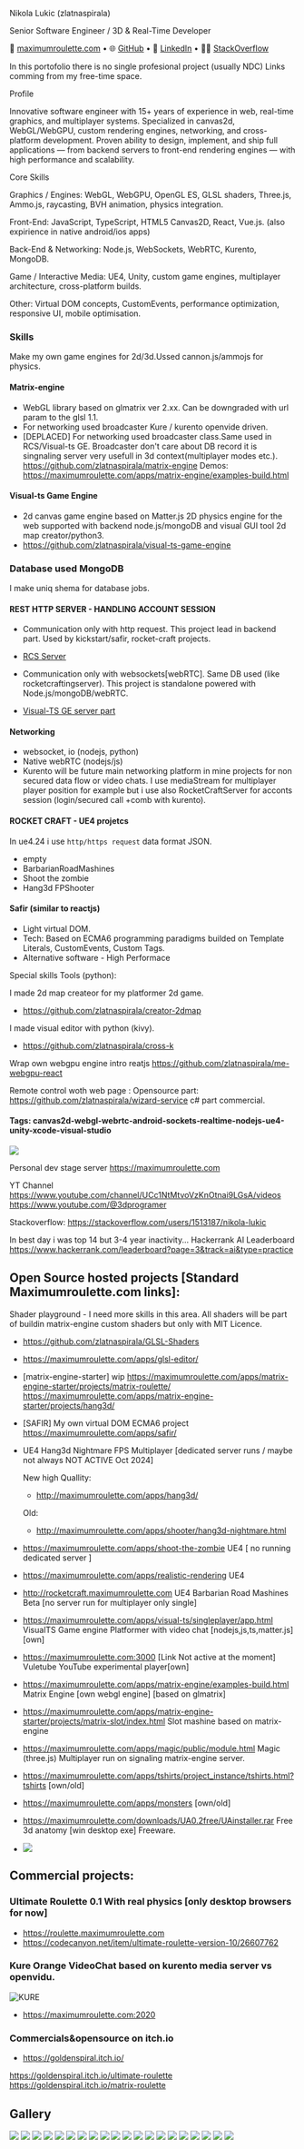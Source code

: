 Nikola Lukic (zlatnaspirala)

Senior Software Engineer / 3D & Real-Time Developer

📧 [maximumroulette.com](https://maximumroulette.com) • 
🌐 [GitHub](https://github.com/zlatnaspirala) • 
💼 [LinkedIn](https://www.linkedin.com/in/3dprogramer/) • 
🧑‍💻 [StackOverflow](https://stackoverflow.com/users/1513187/nikola-lukic)

In this portofolio there is no single profesional project (usually NDC)
Links comming from my free-time space. 

Profile

Innovative software engineer with 15+ years of experience in web, real-time graphics, and multiplayer systems.
Specialized in canvas2d, WebGL/WebGPU, custom rendering engines, networking, and cross-platform development.
Proven ability to design, implement, and ship full applications — from backend servers to front-end rendering engines — with high performance and scalability.

Core Skills

Graphics / Engines: WebGL, WebGPU, OpenGL ES, GLSL shaders, Three.js, Ammo.js, raycasting, BVH animation, physics integration.

Front-End: JavaScript, TypeScript, HTML5 Canvas2D, React, Vue.js. (also expirience in native android/ios apps)

Back-End & Networking: Node.js, WebSockets, WebRTC, Kurento, MongoDB.

Game / Interactive Media: UE4, Unity, custom game engines, multiplayer architecture, cross-platform builds.

Other: Virtual DOM concepts, CustomEvents, performance optimization, responsive UI, mobile optimisation.

### Skills

Make my own game engines for 2d/3d.Ussed cannon.js/ammojs for physics.

#### Matrix-engine
- WebGL library based on glmatrix ver 2.xx. Can be downgraded with url param to the glsl 1.1.
- For networking used broadcaster Kure / kurento openvide driven.
- [DEPLACED] For networking used broadcaster class.Same used in RCS/Visual-ts GE. Broadcaster don't care about DB record it is singnaling server very usefull in 3d context(multiplayer modes etc.).
https://github.com/zlatnaspirala/matrix-engine
Demos: https://maximumroulette.com/apps/matrix-engine/examples-build.html

#### Visual-ts Game Engine
- 2d canvas game engine based on Matter.js 2D physics engine for the web supported with backend node.js/mongoDB and visual GUI tool 2d map creator/python3.
- https://github.com/zlatnaspirala/visual-ts-game-engine


### Database used MongoDB 
 I make uniq shema for database jobs.

#### REST HTTP SERVER - HANDLING ACCOUNT SESSION 
- Communication only with http request. This project lead in backend part. Used by kickstart/safir, rocket-craft projects.
- [RCS Server](https://github.com/RocketCraftingServer/rocket-craft-server)

- Communication only with websockets[webRTC]. Same DB used (like rocketcraftingserver). This project is standalone powered with Node.js/mongoDB/webRTC.
- [Visual-TS GE server part](https://github.com/zlatnaspirala/visual-ts-game-engine/tree/master/server)

#### Networking
  - websocket, io (nodejs, python)
  - Native webRTC (nodejs/js)
  - Kurento will be future main networking platform in mine projects for non secured data flow or video chats. 
   I use mediaStream for multiplayer player position for example but i use also RocketCraftServer for acconts session (login/secured call +comb with kurento).

#### ROCKET CRAFT - UE4 projetcs
 In ue4.24 i use `http/https request` data format JSON.
  - empty
  - BarbarianRoadMashines
  - Shoot the zombie
  - Hang3d FPShooter

#### Safir (similar to reactjs)
 - Light virtual DOM.
 - Tech: Based on ECMA6 programming paradigms builded on Template Literals, CustomEvents, Custom Tags.
 - Alternative software - High Performace


Special skills Tools (python):

I made 2d map createor for my platformer 2d game.
 - https://github.com/zlatnaspirala/creator-2dmap

 I made visual editor with python (kivy).
  - https://github.com/zlatnaspirala/cross-k

 Wrap own webgpu engine intro reatjs
  https://github.com/zlatnaspirala/me-webgpu-react

Remote control woth web page :
Opensource part:
  https://github.com/zlatnaspirala/wizard-service
 c# part commercial.

#### Tags: canvas2d-webgl-webrtc-android-sockets-realtime-nodejs-ue4-unity-xcode-visual-studio
![](https://github.com/zlatnaspirala/zlatnaspirala/blob/master/images/nikola_lukic.png)

Personal dev stage server https://maximumroulette.com

YT Channel https://www.youtube.com/channel/UCc1NtMtvoVzKnOtnai9LGsA/videos
https://www.youtube.com/@3dprogramer

Stackoverflow: https://stackoverflow.com/users/1513187/nikola-lukic

In best day i was top 14 but 3-4 year inactivity...
Hackerrank AI Leaderboard https://www.hackerrank.com/leaderboard?page=3&track=ai&type=practice


## Open Source hosted projects [Standard Maximumroulette.com links]:

 Shader playground - I need more skills in this area. All shaders will be part
 of buildin matrix-engine custom shaders but only with MIT Licence.
 - https://github.com/zlatnaspirala/GLSL-Shaders
 - https://maximumroulette.com/apps/glsl-editor/
   
 - [matrix-engine-starter] wip
    https://maximumroulette.com/apps/matrix-engine-starter/projects/matrix-roulette/
    https://maximumroulette.com/apps/matrix-engine-starter/projects/hang3d/
 
 - [SAFIR] My own virtual DOM ECMA6 project https://maximumroulette.com/apps/safir/

 - UE4 Hang3d Nightmare FPS Multiplayer [dedicated server runs / maybe not always NOT ACTIVE Oct 2024]

   New high Quallity:

    - http://maximumroulette.com/apps/hang3d/

   Old:
    - http://maximumroulette.com/apps/shooter/hang3d-nightmare.html
 
 - https://maximumroulette.com/apps/shoot-the-zombie  UE4 [ no running dedicated server ]

 - https://maximumroulette.com/apps/realistic-rendering  UE4 

 - http://rocketcraft.maximumroulette.com  UE4 Barbarian Road Mashines Beta [no server run for multiplayer only single]

 - https://maximumroulette.com/apps/visual-ts/singleplayer/app.html VisualTS Game engine Platformer with video chat [nodejs,js,ts,matter.js] [own]

 - https://maximumroulette.com:3000 [Link Not active at the moment]  Vuletube YouTube experimental player[own]

 - https://maximumroulette.com/apps/matrix-engine/examples-build.html  Matrix Engine [own webgl engine] [based on glmatrix]
 
 - https://maximumroulette.com/apps/matrix-engine-starter/projects/matrix-slot/index.html Slot mashine based on matrix-engine
   
 - https://maximumroulette.com/apps/magic/public/module.html   Magic (three.js) Multiplayer run on signaling matrix-engine server.

 - https://maximumroulette.com/apps/tshirts/project_instance/tshirts.html?tshirts [own/old]

 - https://maximumroulette.com/apps/monsters [own/old]

 - https://maximumroulette.com/downloads/UA0.2free/UAinstaller.rar Free 3d anatomy [win desktop exe] Freeware.
 - ![](https://github.com/zlatnaspirala/maximumroulette-com/blob/master/2021/public/assets/images/ua/1.png)
   

## Commercial projects:

### Ultimate Roulette 0.1 With real physics [only desktop browsers for now]
 - https://roulette.maximumroulette.com
 - https://codecanyon.net/item/ultimate-roulette-version-10/26607762

### Kure Orange VideoChat based on kurento media server vs openvidu.
![KURE](https://github.com/zlatnaspirala/zlatnaspirala/blob/master/images/favicon-96x96.png)
- https://maximumroulette.com:2020

### Commercials&opensource on itch.io
 - https://goldenspiral.itch.io/

 https://goldenspiral.itch.io/ultimate-roulette
 https://goldenspiral.itch.io/matrix-roulette

## Gallery

<img src="https://github.com/zlatnaspirala/zlatnaspirala/blob/master/images/00.png" />
<img src="https://github.com/zlatnaspirala/zlatnaspirala/blob/master/images/1.png" />
<img src="https://github.com/zlatnaspirala/zlatnaspirala/blob/master/images/2.png" />
<img src="https://github.com/zlatnaspirala/zlatnaspirala/blob/master/images/3.png" />
<img src="https://github.com/zlatnaspirala/zlatnaspirala/blob/master/images/4.png" />
<img src="https://github.com/zlatnaspirala/zlatnaspirala/blob/master/images/3d-jamb.png" />
<img src="https://github.com/zlatnaspirala/zlatnaspirala/blob/master/images/performance.png" />
<img src="https://github.com/zlatnaspirala/zlatnaspirala/blob/master/images/brm.png" />
<img src="https://github.com/zlatnaspirala/zlatnaspirala/blob/master/images/brm2.png" />
<img src="https://github.com/zlatnaspirala/zlatnaspirala/blob/master/images/hang-play.png" />
<img src="https://github.com/zlatnaspirala/zlatnaspirala/blob/master/images/hang.png" />
<img src="https://github.com/zlatnaspirala/zlatnaspirala/blob/master/images/hang3dm.png" />
<img src="https://github.com/zlatnaspirala/zlatnaspirala/blob/master/images/shooter1.png" />
<img src="https://github.com/zlatnaspirala/zlatnaspirala/blob/master/images/shooter2.png" />
<img src="https://github.com/zlatnaspirala/zlatnaspirala/blob/master/images/zombie2.png" />
<img src="https://github.com/zlatnaspirala/zlatnaspirala/blob/master/images/hang3d-matrix.png" />
<img src="https://github.com/zlatnaspirala/zlatnaspirala/blob/master/images/matrix-roulette-1.png" />
<img src="https://github.com/zlatnaspirala/zlatnaspirala/blob/master/images/matrix-roulette-2.png" />
<img src="https://github.com/zlatnaspirala/zlatnaspirala/blob/master/images/matrix-roulette.png" />
<img src="https://github.com/zlatnaspirala/zlatnaspirala/blob/master/images/33.png" />
